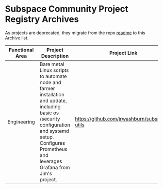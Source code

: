 # Subspace Community Project Registry Archives

As projects are deprecated, they migrate from the repo [readme](https://github.com/subspace-ambassadors/project-registry#readme
) to this Archive list.


| Functional Area | Project Description | Project Link|
| -------------------- | ------------------------------------------------------------------------------------------------------------------------------------------------------------------------------------------------------------------------------------------------------------------------------------------------------------------------------------------------------------------------------------------------------------------------------------------ | ---------------------------------------------------------------------------------------------------------------------------------------------------------------------------------------------------------------------------------------------------------------------------------------------------------------------------------------------------------------------------------------------------------------------------------------------------------------------------------------------------------------------------------------------------------------------------------------------------------------------------------------------------------------------------------------------------------------------------------------------------------------------------------------------------------------------------------------------------------------------------------------------------------------------------------------------------------------------------------------------------------------------------------------------------------------------------------------- |
| Engineering          | Bare metal Linux scripts to automate node and farmer installation and update, including basic os /security configuration and systemd setup. Configures Prometheus and leverages Grafana from Jim's project.                                                                                                                                                                                                                                | https://github.com/jrwashburn/subspace-utils                                                                                                                                                                                                                                                                                                                                                                                                                                                                                                                                                                                                                                                                                                                                                                                                                                                                                                                                                                                                                                             |
